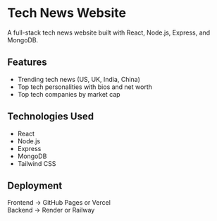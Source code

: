 # Tech News Website

A full-stack tech news website built with React, Node.js, Express, and MongoDB.

## Features
- Trending tech news (US, UK, India, China)
- Top tech personalities with bios and net worth
- Top tech companies by market cap

## Technologies Used
- React
- Node.js
- Express
- MongoDB
- Tailwind CSS

## Deployment
Frontend → GitHub Pages or Vercel  
Backend → Render or Railway
